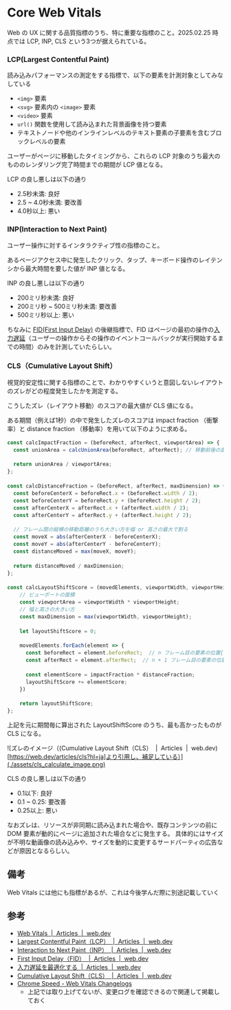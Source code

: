 # Core Web Vitals

Web の UX に関する品質指標のうち、特に重要な指標のこと。2025.02.25 時点では LCP, INP, CLS という3つが据えられている。

### LCP(Largest Contentful Paint)

読み込みパフォーマンスの測定をする指標で、以下の要素を計測対象としてみなしている

- `<img>` 要素
- `<svg>` 要素内の `<image>` 要素
- `<video>` 要素
- `url()` 関数を使用して読み込まれた背景画像を持つ要素
- テキストノードや他のインラインレベルのテキスト要素の子要素を含むブロックレベルの要素

ユーザーがページに移動したタイミングから、これらの LCP 対象のうち最大のもののレンダリング完了時間までの期間が LCP 値となる。

LCP の良し悪しは以下の通り

- 2.5秒未満: 良好
- 2.5 ~ 4.0秒未満: 要改善
- 4.0秒以上: 悪い

### INP(Interaction to Next Paint)

ユーザー操作に対するインタラクティブ性の指標のこと。

あるページアクセス中に発生したクリック、タップ、キーボード操作のレイテンシから最大時間を要した値が INP 値となる。

INP の良し悪しは以下の通り

- 200ミリ秒未満: 良好
- 200ミリ秒 ~ 500ミリ秒未満: 要改善
- 500ミリ秒以上: 悪い

ちなみに [FID(First Input Delay)](https://web.dev/articles/fid?hl=ja) の後継指標で、FID はページの最初の操作の[入力遅延](https://web.dev/articles/optimize-input-delay?hl=ja#what_is_input_delay)（ユーザーの操作からその操作のイベントコールバックが実行開始するまでの時間）のみを計測していたらしい。

### CLS（Cumulative Layout Shift）

視覚的安定性に関する指標のことで、わかりやすくいうと意図しないレイアウトのズレがどの程度発生したかを測定する。

こうしたズレ（レイアウト移動）のスコアの最大値が CLS 値になる。

ある期間（例えば1秒）の中で発生したズレのスコアは impact fraction （衝撃率）と distance fraction （移動率）を用いて以下のように求める。

```javascript
const calcImpactFraction = (beforeRect, afterRect, viewportArea) => {
  const unionArea = calcUnionArea(beforeRect, afterRect); // 移動前後の面積の和集合をとる

  return unionArea / viewportArea;
};

const calcDistanceFraction = (beforeRect, afterRect, maxDimension) => {
  const beforeCenterX = beforeRect.x + (beforeRect.width / 2);
  const beforeCenterY = beforeRect.y + (beforeRect.height / 2);
  const afterCenterX = afterRect.x + (afterRect.width / 2);
  const afterCenterY = afterRect.y + (afterRect.height / 2);

  // フレーム間の縦横の移動距離のうち大きい方を幅 or 高さの最大で割る
  const moveX = abs(afterCenterX - beforeCenterX);
  const moveY = abs(afterCenterY - beforeCenterY);
  const distanceMoved = max(moveX, moveY);

  return distanceMoved / maxDimension;
};

const calcLayoutShiftScore = (movedElements, viewportWidth, viewportHeight) => {
    // ビューポートの面積
    const viewportArea = viewportWidth * viewportHeight;
    // 幅と高さの大きい方
    const maxDimension = max(viewportWidth, viewportHeight);

    let layoutShiftScore = 0;

    movedElements.forEach(element => {
      const beforeRect = element.beforeRect;  // n フレーム目の要素の位置{ x, y, width, height }
      const afterRect = element.afterRect;  // n + 1 フレーム目の要素の位置{ x, y, width, height }

      const elementScore = impactFraction * distanceFraction;
      layoutShiftScore += elementScore;
    })

    return layoutShiftScore;
};
```

上記を元に期間毎に算出された LayoutShiftScore のうち、最も高かったものが CLS になる。

![ズレのイメージ（(Cumulative Layout Shift（CLS）  |  Articles  |  web.dev)[https://web.dev/articles/cls?hl=ja]より引用し、補足している）](./assets/cls_calculate_image.png)

CLS の良し悪しは以下の通り

- 0.1以下: 良好
- 0.1 ~ 0.25: 要改善
- 0.25以上: 悪い


なおズレは、リソースが非同期に読み込まれた場合や、既存コンテンツの前に DOM 要素が動的にページに追加された場合などに発生する。
具体的にはサイズが不明な動画像の読み込みや、サイズを動的に変更するサードパーティの広告などが原因となるらしい。

## 備考

Web Vitals には他にも指標があるが、これは今後学んだ際に別途記載していく

## 参考

- [Web Vitals  |  Articles  |  web.dev](https://web.dev/articles/vitals#evolving-web-vitals)
- [Largest Contentful Paint（LCP）  |  Articles  |  web.dev](https://web.dev/articles/lcp?hl=ja)
- [Interaction to Next Paint（INP）  |  Articles  |  web.dev](https://web.dev/articles/inp?hl=ja)
- [First Input Delay（FID）  |  Articles  |  web.dev](https://web.dev/articles/fid?hl=ja)
- [入力遅延を最適化する  |  Articles  |  web.dev](https://web.dev/articles/optimize-input-delay?hl=ja)
- [Cumulative Layout Shift（CLS）  |  Articles  |  web.dev](https://web.dev/articles/cls?hl=ja)
- [Chrome Speed - Web Vitals Changelogs](http://chromium.googlesource.com/chromium/src/+/master/docs/speed/metrics_changelog/README.md)
  - 上記では取り上げてないが、変更ログを確認できるので関連して掲載しておく

